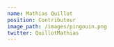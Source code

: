 ```yaml
---
name: Mathias Quillot 
position: Contributeur
image_path: /images/pingouin.png
twitter: QuillotMathias 
---
```

